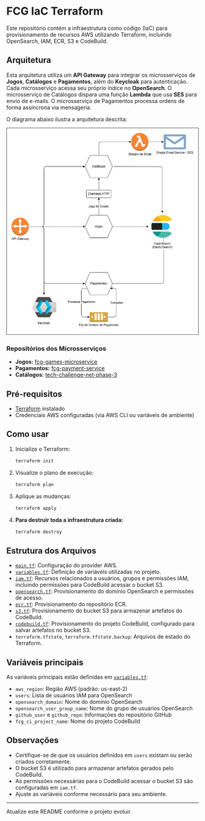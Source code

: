 # FCG IaC Terraform

Este repositório contém a infraestrutura como código (IaC) para provisionamento de recursos AWS utilizando Terraform, incluindo OpenSearch, IAM, ECR, S3 e CodeBuild.

## Arquitetura
Esta arquitetura utiliza um **API Gateway** para integrar os microsserviços de **Jogos**, **Catálogos** e **Pagamentos**, além do **Keycloak** para autenticação. Cada microsserviço acessa seu próprio índice no **OpenSearch**. O microsserviço de Catálogos dispara uma função **Lambda** que usa **SES** para envio de e-mails. O microsserviço de Pagamentos processa ordens de forma assíncrona via mensageria.


O diagrama abaixo ilustra a arquitetura descrita:

![Diagrama de Arquitetura](docs/fcg-architecture-microservices-diagram.drawio.png)

### Repositórios dos Microsserviços

- **Jogos:** [fcg-games-microservice](https://github.com/PauloBusch/fcg-games-microservice)
- **Pagamentos:** [fcg-payment-service](https://github.com/M4theusVieir4/fcg-payment-service)
- **Catálogos:** [tech-challenge-net-phase-3](https://github.com/marceloalvees/tech-challenge-net-phase-3)

## Pré-requisitos

- [Terraform](https://www.terraform.io/downloads.html) instalado
- Credenciais AWS configuradas (via AWS CLI ou variáveis de ambiente)

## Como usar

1. Inicialize o Terraform:
   ```powershell
   terraform init
   ```
2. Visualize o plano de execução:
   ```powershell
   terraform plan
   ```
3. Aplique as mudanças:
   ```powershell
   terraform apply
   ```
4. **Para destruir toda a infraestrutura criada:**
   ```powershell
   terraform destroy
   ```


## Estrutura dos Arquivos

- [`main.tf`](main.tf): Configuração do provider AWS.
- [`variables.tf`](variables.tf): Definição de variáveis utilizadas no projeto.
- [`iam.tf`](iam.tf): Recursos relacionados a usuários, grupos e permissões IAM, incluindo permissões para CodeBuild acessar o bucket S3.
- [`opensearch.tf`](opensearch.tf): Provisionamento do domínio OpenSearch e permissões de acesso.
- [`ecr.tf`](ecr.tf): Provisionamento do repositório ECR.
- [`s3.tf`](s3.tf): Provisionamento do bucket S3 para armazenar artefatos do CodeBuild.
- [`codebuild.tf`](codebuild.tf): Provisionamento do projeto CodeBuild, configurado para salvar artefatos no bucket S3.
- `terraform.tfstate`, `terraform.tfstate.backup`: Arquivos de estado do Terraform.

## Variáveis principais

As variáveis principais estão definidas em [`variables.tf`](variables.tf):

- `aws_region`: Região AWS (padrão: us-east-2)
- `users`: Lista de usuários IAM para OpenSearch
- `opensearch_domain`: Nome do domínio OpenSearch
- `opensearch_user_group_name`: Nome do grupo de usuários OpenSearch
- `github_user` e `github_repo`: Informações do repositório GitHub
- `fcg_ci_project_name`: Nome do projeto CodeBuild

## Observações

- Certifique-se de que os usuários definidos em `users` existam ou serão criados corretamente.
- O bucket S3 é utilizado para armazenar artefatos gerados pelo CodeBuild.
- As permissões necessárias para o CodeBuild acessar o bucket S3 são configuradas em `iam.tf`.
- Ajuste as variáveis conforme necessário para seu ambiente.

---

Atualize este README conforme o projeto evoluir.